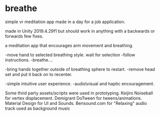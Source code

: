 # breathe
simple vr meditation app made in a day for a job application.

made in Unity 2019.4.29f1 but should work in anything with a backwards or forwards few fixes.

a meditation app that encourages arm movement and breathing.

-move hand to selected breathing style. wait for selection
-follow instructions.
-breathe....

-bring hands together outside of breathing sphere to restart.
-remove head set and put it back on to recenter.


-simple intuitive user experience.
-audio\visual and haptic encouragement.


Some third party assets/scripts were used in prototyping.
 Keijiro Noiseball for vertex displacement.
 Demigrant DoTween for tweens/animations.
 Material Design for UI and Sounds.
 Bensound.com for "Relaxing" audio track used as background music
